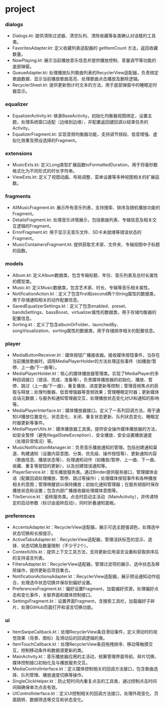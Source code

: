 # project

### dialogs
- Dialogs.kt: 提供清除过滤器、清空队列、清除收藏等各类确认对话框的工具类。
- FavoritesAdapter.kt: 定义收藏列表适配器的 getItemCount 方法，返回收藏数量。
- NowPlaying.kt: 展示当前播放音乐信息并提供播放控制、音量调节等功能的底部弹窗。
- QueueAdapter.kt: 处理播放队列歌曲列表的RecyclerView适配器，负责绑定歌曲数据、显示当前播放歌曲高亮、处理歌曲点击播放及删除逻辑。
- RecyclerSheet.kt: 提供更新倒计时文本的方法，用于底部弹窗中的睡眠定时器显示。

### equalizer
- EqualizerActivity.kt: 继承BaseActivity，初始化均衡器视图绑定，设置主题，处理系统窗口适配（边缘到边缘），并配置返回键回调以结束任务的Activity。
- EqualizerFragment.kt: 实现音频均衡器功能，支持调节频段、低音增强、虚拟化效果及预设选择的Fragment。

### extensions
- MusicExts.kt: 定义Long类型扩展函数toFormattedDuration，用于将毫秒数格式化为不同形式的时长字符串。
- ViewExts.kt: 定义了视图动画、布局调整、菜单设置等多种视图相关的扩展函数。

### fragments
- AllMusicFragment.kt: 展示所有音乐列表，支持搜索、排序及随机播放功能的Fragment。
- DetailsFragment.kt: 处理音乐详情展示，包括歌曲列表、专辑信息及相关交互逻辑的Fragment。
- ErrorFragment.kt: 用于显示无音乐文件、SD卡未就绪等错误状态的Fragment。
- MusicContainersFragment.kt: 提供获取艺术家、文件夹、专辑视图中子标题的函数。

### models
- Album.kt: 定义Album数据类，包含专辑标题、年份、音乐列表及总时长属性的模型类。
- Music.kt: 定义Music数据类，包含艺术家、时长、专辑等音乐相关属性。
- NotificationAction.kt：定义了包含first和second两个String属性的数据类，用于存储通知相关的动作配置信息。
- SavedEqualizerSettings.kt：定义了包含enabled、preset、bandsSettings、bassBoost、virtualizer属性的数据类，用于存储均衡器的配置信息。
- Sorting.kt：定义了包含albumOrFolder、launchedBy、songVisualization、sorting属性的数据类，用于存储排序相关的配置信息。

### player
- MediaButtonReceiver.kt：媒体按钮广播接收器。接收媒体按钮事件，当存在当前播放歌曲时，调用MediaPlayerHolder的方法处理这些事件（如播放/暂停、上一曲/下一曲等）。
- MediaPlayerHolder.kt：核心的媒体播放器管理类。实现了MediaPlayer的多种回调接口（错误、完成、准备等），负责媒体播放器的初始化、播放、暂停、跳过（上一曲/下一曲）、重复播放、进度更新等控制；管理音频焦点的获取与释放；处理均衡器、低音增强器等音频效果；管理睡眠定时器；更新媒体会话元数据；与服务和通知管理器交互，处理播放状态变化对UI和通知的影响等。
- MediaPlayerInterface.kt：媒体播放器接口。定义了一系列回调方法，用于通知UI播放位置变化、状态变化、关闭、重复状态更新、队列状态变化、睡眠定时器更新等事件。
- MediaPlayerUtils.kt：媒体播放器工具类。提供安全操作媒体播放器的方法，如安全暂停（避免IllegalStateException）、安全播放、安全设置播放速度（处理异常情况）等。
- MusicNotificationManager.kt：负责音乐播放通知的管理。包括创建通知渠道、构建通知（设置内容意图、分类、优先级、操作按钮等）、更新通知内容（歌曲信息、播放状态等）、处理通知动作（如播放/暂停、上一曲、下一曲、收藏、重复等按钮的更新），以及创建错误通知等。
- PlayerService.kt：音乐播放服务类。通过Binder提供服务接口，管理媒体会话（配置回调处理播放、暂停、跳过等操作）；处理媒体按钮事件和各种播放相关的意图；管理唤醒锁以保持播放；初始化通知管理器；在服务销毁时保存播放状态和设置；包含内部广播接收器处理媒体意图等。
- TileService.kt：瓷砖服务类。点击时启动主活动（MainActivity），并传递特定的启动参数（标识由瓷砖启动），同时折叠通知面板。

### preferences
- AccentsAdapter.kt：RecyclerView适配器，展示可选主题强调色，处理选中状态切换和长按提示。
- ActiveTabsAdapter.kt：RecyclerView适配器，管理活跃标签的显示、选择、状态切换及数量限制（不少于2个）。
- ContextUtils.kt：提供上下文工具方法，支持更新应用语言设置和获取排序后的支持语言列表。
- FiltersAdapter.kt：RecyclerView适配器，管理过滤项的展示、选中状态及移除操作，提供更新后项目集合。
- NotificationActionsAdapter.kt：RecyclerView适配器，展示预设通知动作组合，处理选中状态切换并保存到偏好设置。
- PreferencesFragment.kt：偏好设置Fragment，加载偏好资源，处理偏好点击和变化事件，关联界面和媒体控制接口。
- SettingsFragment.kt：设置界面Fragment，含搜索工具栏，加载偏好子碎片，处理GitHub页面打开和语言切换功能。

### ui
- ItemSwipeCallback.kt：处理RecyclerView条目滑动事件，定义滑动时的视觉效果（背景、图标）及滑动后的回调逻辑的类。
- ItemTouchCallback.kt：处理RecyclerView条目拖拽排序、移动等触摸交互，控制移动条件和数据源更新的类。
- MainActivity.kt：音乐播放器应用的主活动，统筹管理界面导航、碎片切换、媒体控制接口初始化及与播放服务交互。
- MediaControlInterface.kt：定义媒体控制相关的回调方法接口，包含歌曲选择、队列管理、播放速度切换等操作。
- SingleClickHelper.kt：防止短时间内重复点击的工具类，通过控制点击时间间隔确保单次点击有效。
- UIControlInterface.kt：定义UI控制相关的回调方法接口，处理外观变化、页面跳转、数据筛选等交互和状态变化。
